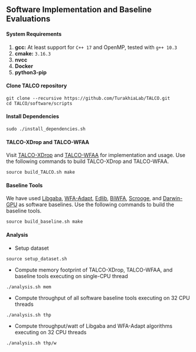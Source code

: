 ## Software Implementation and Baseline Evaluations

#### System Requirements
1. **gcc:** At least support for `C++ 17` and OpenMP, tested with `g++ 10.3`
2. **cmake:** `3.16.3`
3. **nvcc**
4. **Docker**
5. **python3-pip**

<!-- #### 1. Use Pre-built Docker image 
We provide a pre-built docker image with all necessary tools installed in it for baseline evaluation. 
```
docker run -it -v /sys/fs/cgroup:/sys/fs/cgroup:rw swalia14/talco:latest
# Inside Docker
cd /
git clone https://github.com/TurakhiaLab/TALCO.git
cd TALCO/software
``` -->

#### Clone TALCO repository
```
git clone --recursive https://github.com/TurakhiaLab/TALCO.git
cd TALCO/software/scripts
```

#### Install Dependencies
```
sudo ./install_dependencies.sh
```

#### TALCO-XDrop and TALCO-WFAA
Visit [TALCO-XDrop](TALCO-XDrop/) and [TALCO-WFAA](TALCO-WFAA/) for implementation and usage. Use the following commands to build TALCO-XDrop and TALCO-WFAA.
```
source build_TALCO.sh make
```

#### Baseline Tools
We have used [Libgaba](https://github.com/ocxtal/libgaba), [WFA-Adapt](https://github.com/smarco/WFA2-lib), [Edlib](https://github.com/Martinsos/edlib), [BiWFA](https://github.com/smarco/BiWFA-paper), [Scrooge](https://github.com/CMU-SAFARI/Scrooge), and [Darwin-GPU](https://github.com/Tongdongq/darwin-gpu) as software baselines. Use the following commands to build the baseline tools. 
```
source build_baseline.sh make
```

#### Analysis
* Setup dataset
```
source setup_dataset.sh
```
* Compute memory footprint of TALCO-XDrop, TALCO-WFAA, and baseline tools executing on single-CPU thread
``` 
./analysis.sh mem
```

* Compute throughput of all software baseline tools executing on 32 CPU threads
``` 
./analysis.sh thp
```

* Compute throughput/watt of Libgaba and WFA-Adapt algorithms executing on 32 CPU threads
``` 
./analysis.sh thp/w
```
